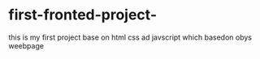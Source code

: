 # first-fronted-project-
this is my first project base on html css ad javscript which basedon obys weebpage 
